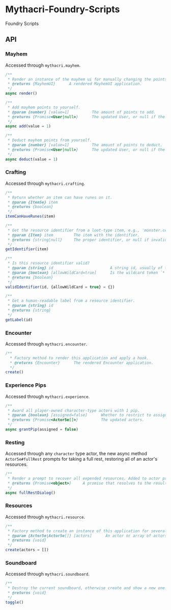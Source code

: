 # Mythacri-Foundry-Scripts
Foundry Scripts

## API

### Mayhem
Accessed through `mythacri.mayhem`.
```js
/**
 * Render an instance of the mayhem ui for manually changing the points.
 * @returns {MayhemUI}      A rendered MayhemUI application.
 */
async render()

/**
 * Add mayhem points to yourself.
 * @param {number} [value=1]          The amount of points to add.
 * @returns {Promise<User|null>}      The updated User, or null if the value was invalid.
 */
async add(value = 1)

/**
 * Deduct mayhem points from yourself.
 * @param {number} [value=1]          The amount of points to deduct.
 * @returns {Promise<User|null>}      The updated User, or null if the value was invalid.
 */
async deduct(value = 1)
```

### Crafting
Accessed through `mythacri.crafting`.
```js
/**
 * Return whether an item can have runes on it.
 * @param {Item5e} item
 * @returns {boolean}
 */
itemCanHaveRunes(item)

/**
 * Get the resource identifier from a loot-type item, e.g., 'monster.celestial.eye' or 'gem.ruby'.
 * @param {Item} item         The item with the identifier.
 * @returns {string|null}     The proper identifier, or null if invalid or not applicable.
 */
getIdentifier(item)

/**
 * Is this resource identifier valid?
 * @param {string} id                         A string id, usually of the form `monster.celestial.eye`.
 * @param {boolean} [allowWildCard=true]      Is the wildcard token `*` allowed?
 * @returns {boolean}
 */
validIdentifier(id, {allowWildCard = true} = {})

/**
 * Get a human-readable label from a resource identifier.
 * @param {string} id
 * @returns {string}
 */
getLabel(id)
```

### Encounter
Accessed through `mythacri.encounter`.
```js
/**
  * Factory method to render this application and apply a hook.
  * @returns {Encounter}      The rendered Encounter application.
  */
create()
```

### Experience Pips
Accessed through `mythacri.experience`.
```js
/**
 * Award all player-owned character-type actors with 1 pip.
 * @param {boolean} [assigned=false]      Whether to restrict to assigned actors.
 * @returns {Promise<Actor5e[]>}          The updated actors.
 */
async grantPip(assigned = false)
```

### Resting
Accessed through any `character` type actor, the new async method `Actor5e#fullRest` prompts for taking a full rest, restoring all of an actor's resources.
```js
/**
 * Render a prompt to recover all expended resources. Added to actor prototype.
 * @returns {Promise<object>}     A promise that resolves to the result of the full rest.
 */
async fullRestDialog()
```

### Resources
Accessed through `mythacri.resource`.
```js
/**
 * Factory method to create an instance of this application for several actors.
 * @param {Actor5e|Actor5e[]} [actors]      An actor or array of actors.
 * @returns {void}
 */
create(actors = [])
```

### Soundboard
Accessed through `mythacri.soundboard`.
```js
/**
 * Destroy the current soundboard, otherwise create and show a new one.
 * @returns {void}
 */
toggle()
```
